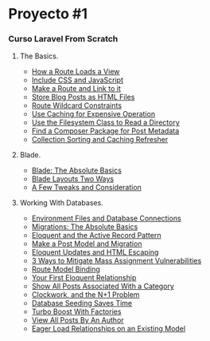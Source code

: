 # Proyecto #1
### Curso Laravel From Scratch

1. The Basics.

    *  [How a Route Loads a View](LFTS/The%20Basics/How%20a%20Route%20Loads%20a%20View.md)
    * [Include CSS and JavaScript](/LFTS/The%20Basics/Include%20CSS%20and%20JavaScript.md)
    * [Make a Route and Link to it](/LFTS/The%20Basics/Make%20a%20Route%20and%20Link%20to%20it.md)
    * [Store Blog Posts as HTML Files](/LFTS/The%20Basics/Store%20Blog%20Posts%20as%20HTML%20Files.md)
    * [Route Wildcard Constraints](/LFTS/The%20Basics/Route%20Wildcard%20Constraints.md)
    * [Use Caching for Expensive Operation](/LFTS/The%20Basics/Use%20Caching%20for%20Expensive%20Operations.md)
    * [Use the Filesystem Class to Read a Directory](/LFTS/The%20Basics/Use%20the%20Filesystem%20Class%20to%20Read%20a%20Directory.md)
    * [Find a Composer Package for Post Metadata](/LFTS/The%20Basics/Find%20a%20Composer%20Package%20for%20Post%20Metadata.md)
    * [Collection Sorting and Caching Refresher](/LFTS/The%20Basics/Collection%20Sorting%20and%20Caching%20Refresher.md)

2. Blade.

    * [Blade: The Absolute Basics](/LFTS/Blade/Blade%20The%20Absolute%20Basics.md)
    * [Blade Layouts Two Ways](/LFTS/Blade/Blade%20Layouts%20Two%20Ways.md)
    * [A Few Tweaks and Consideration](/LFTS/Blade/A%20Few%20Tweaks%20and%20Consideration.md)

3. Working With Databases.

    * [Environment Files and Database Connections](/LFTS/Working%20With%20Databases/Environment%20Files%20and%20Database%20Connections.md)
    * [Migrations: The Absolute Basics](/LFTS/Working%20With%20Databases/Migrations%20The%20Absolute%20Basics.md)
    * [Eloquent and the Active Record Pattern](/LFTS/Working%20With%20Databases/Eloquent%20and%20the%20Active%20Record%20Pattern.md)
    * [Make a Post Model and Migration](/LFTS/Working%20With%20Databases/Make%20a%20Post%20Model%20and%20Migration.md)
    * [Eloquent Updates and HTML Escaping](/LFTS/Working%20With%20Databases/Eloquent%20Updates%20and%20HTML%20Escaping.md)
    * [3 Ways to Mitigate Mass Assignment Vulnerabilities](/LFTS/Working%20With%20Databases/3%20Ways%20to%20Mitigate%20Mass%20Assignment%20Vulnerabilities.md)
    * [Route Model Binding](/LFTS/Working%20With%20Databases/Route%20Model%20Binding.md)
    * [Your First Eloquent Relationship](/LFTS/Working%20With%20Databases/Your%20First%20Eloquent%20Relationship.md)
    * [Show All Posts Associated With a Category](/LFTS/Working%20With%20Databases/Show%20All%20Posts%20Associated%20With%20a%20Category.md)
    * [Clockwork, and the N+1 Problem](/LFTS/Working%20With%20Databases/Clockwork%2C%20and%20the%20N%2B1%20Problem.md)
    * [Database Seeding Saves Time](/LFTS/Working%20With%20Databases/Database%20Seeding%20Saves%20Time.md)
    * [Turbo Boost With Factories](/LFTS/Working%20With%20Databases/Turbo%20Boost%20With%20Factories.md)
    * [View All Posts By An Author](/LFTS/Working%20With%20Databases/View%20All%20Posts%20By%20An%20Author.md)
    * [Eager Load Relationships on an Existing Model](/LFTS/Working%20With%20Databases/Eager%20Load%20Relationships%20on%20an%20Existing%20Model.md)